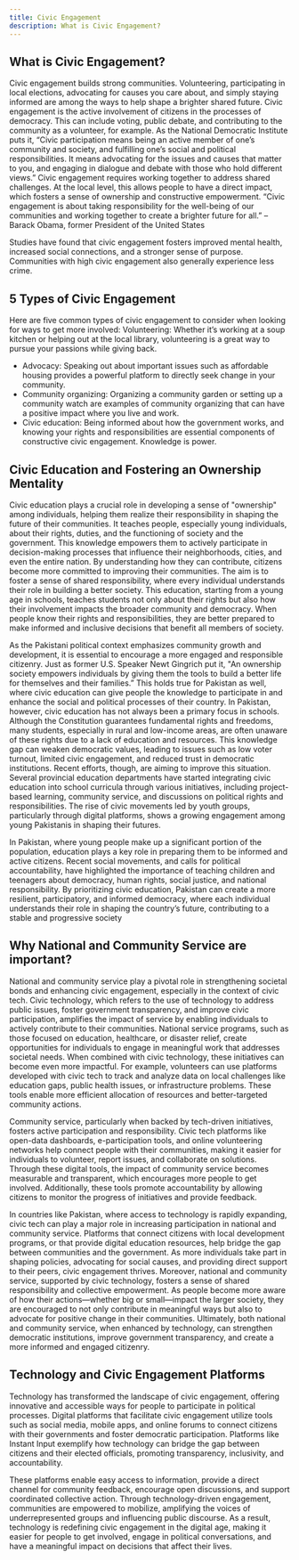 ```yaml
---
title: Civic Engagement
description: What is Civic Engagement?
---
```


## What is Civic Engagement?
Civic engagement builds strong communities. Volunteering, participating in local elections, advocating for causes you care about, and simply staying informed are among the ways to help shape a brighter shared future. Civic engagement is the active involvement of citizens in the processes of democracy. This can include voting, public debate, and contributing to the community as a volunteer, for example. As the National Democratic Institute puts it, “Civic participation means being an active member of one’s community and society, and fulfilling one’s social and political responsibilities. It means advocating for the issues and causes that matter to you, and engaging in dialogue and debate with those who hold different views.”
Civic engagement requires working together to address shared challenges. At the local level, this allows people to have a direct impact, which fosters a sense of ownership and constructive empowerment.
“Civic engagement is about taking responsibility for the well-being of our communities and working together to create a brighter future for all.” – Barack Obama, former President of the United States

Studies have found that civic engagement fosters improved mental health, increased social connections, and a stronger sense of purpose. Communities with high civic engagement also generally experience less crime.
## 5 Types of Civic Engagement
Here are five common types of civic engagement to consider when looking for ways to get more involved:
Volunteering: Whether it’s working at a soup kitchen or helping out at the local library, volunteering is a great way to pursue your passions while giving back.
- Advocacy: Speaking out about important issues such as affordable housing provides a powerful platform to directly seek change in your community.
- Community organizing: Organizing a community garden or setting up a community watch are examples of community organizing that can have a positive impact where you live and work.
- Civic education: Being informed about how the government works, and knowing your rights and responsibilities are essential components of constructive civic engagement. Knowledge is power.

## Civic Education and Fostering an Ownership Mentality
Civic education plays a crucial role in developing a sense of "ownership" among individuals, helping them realize their responsibility in shaping the future of their communities. It teaches people, especially young individuals, about their rights, duties, and the functioning of society and the government. This knowledge empowers them to actively participate in decision-making processes that influence their neighborhoods, cities, and even the entire nation. By understanding how they can contribute, citizens become more committed to improving their communities. The aim is to foster a sense of shared responsibility, where every individual understands their role in building a better society. This education, starting from a young age in schools, teaches students not only about their rights but also how their involvement impacts the broader community and democracy. When people know their rights and responsibilities, they are better prepared to make informed and inclusive decisions that benefit all members of society.

As the Pakistani political context emphasizes community growth and development, it is essential to encourage a more engaged and responsible citizenry. Just as former U.S. Speaker Newt Gingrich put it, "An ownership society empowers individuals by giving them the tools to build a better life for themselves and their families.” This holds true for Pakistan as well, where civic education can give people the knowledge to participate in and enhance the social and political processes of their country. In Pakistan, however, civic education has not always been a primary focus in schools. Although the Constitution guarantees fundamental rights and freedoms, many students, especially in rural and low-income areas, are often unaware of these rights due to a lack of education and resources. This knowledge gap can weaken democratic values, leading to issues such as low voter turnout, limited civic engagement, and reduced trust in democratic institutions. Recent efforts, though, are aiming to improve this situation. Several provincial education departments have started integrating civic education into school curricula through various initiatives, including project-based learning, community service, and discussions on political rights and responsibilities. The rise of civic movements led by youth groups, particularly through digital platforms, shows a growing engagement among young Pakistanis in shaping their futures.

In Pakistan, where young people make up a significant portion of the population, education plays a key role in preparing them to be informed and active citizens. Recent social movements, and calls for political accountability, have highlighted the importance of teaching children and teenagers about democracy, human rights, social justice, and national responsibility. By prioritizing civic education, Pakistan can create a more resilient, participatory, and informed democracy, where each individual understands their role in shaping the country’s future, contributing to a stable and progressive society

## Why National and Community Service are important?
National and community service play a pivotal role in strengthening societal bonds and enhancing civic engagement, especially in the context of civic tech. Civic technology, which refers to the use of technology to address public issues, foster government transparency, and improve civic participation, amplifies the impact of service by enabling individuals to actively contribute to their communities. National service programs, such as those focused on education, healthcare, or disaster relief, create opportunities for individuals to engage in meaningful work that addresses societal needs. When combined with civic technology, these initiatives can become even more impactful. For example, volunteers can use platforms developed with civic tech to track and analyze data on local challenges like education gaps, public health issues, or infrastructure problems. These tools enable more efficient allocation of resources and better-targeted community actions.

Community service, particularly when backed by tech-driven initiatives, fosters active participation and responsibility. Civic tech platforms like open-data dashboards, e-participation tools, and online volunteering networks help connect people with their communities, making it easier for individuals to volunteer, report issues, and collaborate on solutions. Through these digital tools, the impact of community service becomes measurable and transparent, which encourages more people to get involved. Additionally, these tools promote accountability by allowing citizens to monitor the progress of initiatives and provide feedback.

In countries like Pakistan, where access to technology is rapidly expanding, civic tech can play a major role in increasing participation in national and community service. Platforms that connect citizens with local development programs, or that provide digital education resources, help bridge the gap between communities and the government. As more individuals take part in shaping policies, advocating for social causes, and providing direct support to their peers, civic engagement thrives. Moreover, national and community service, supported by civic technology, fosters a sense of shared responsibility and collective empowerment. As people become more aware of how their actions—whether big or small—impact the larger society, they are encouraged to not only contribute in meaningful ways but also to advocate for positive change in their communities. Ultimately, both national and community service, when enhanced by technology, can strengthen democratic institutions, improve government transparency, and create a more informed and engaged citizenry.

## Technology and Civic Engagement Platforms
Technology has transformed the landscape of civic engagement, offering innovative and accessible ways for people to participate in political processes. Digital platforms that facilitate civic engagement utilize tools such as social media, mobile apps, and online forums to connect citizens with their governments and foster democratic participation. Platforms like Instant Input exemplify how technology can bridge the gap between citizens and their elected officials, promoting transparency, inclusivity, and accountability.

These platforms enable easy access to information, provide a direct channel for community feedback, encourage open discussions, and support coordinated collective action. Through technology-driven engagement, communities are empowered to mobilize, amplifying the voices of underrepresented groups and influencing public discourse. As a result, technology is redefining civic engagement in the digital age, making it easier for people to get involved, engage in political conversations, and have a meaningful impact on decisions that affect their lives.

